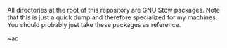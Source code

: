 All directories at the root of this repository are GNU Stow packages. Note that this is just a quick dump
and therefore specialized for my machines. You should probably just take these packages as reference.

~ac
